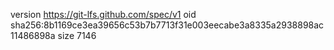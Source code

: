 version https://git-lfs.github.com/spec/v1
oid sha256:8b1169ce3ea39656c53b7b7713f31e003eecabe3a8335a2938898ac11486898a
size 7146
